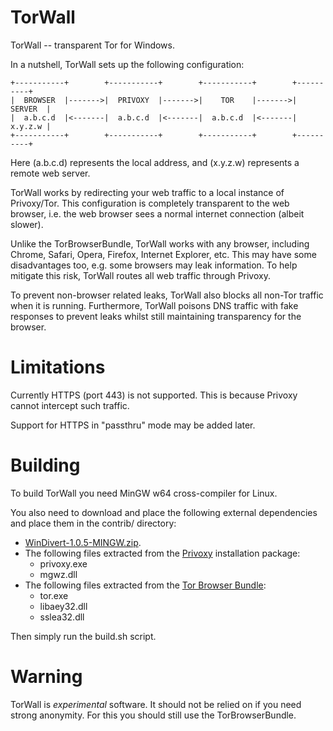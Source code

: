 TorWall
=======

TorWall -- transparent Tor for Windows.

In a nutshell, TorWall sets up the following configuration:

    +-----------+        +-----------+        +-----------+        +----------+
    |  BROWSER  |------->|  PRIVOXY  |------->|    TOR    |------->|  SERVER  |
    |  a.b.c.d  |<-------|  a.b.c.d  |<-------|  a.b.c.d  |<-------|  x.y.z.w |
    +-----------+        +-----------+        +-----------+        +----------+

Here (a.b.c.d) represents the local address, and (x.y.z.w) represents a remote
web server.

TorWall works by redirecting your web traffic to a local instance of
Privoxy/Tor.  This configuration is completely transparent to the web browser,
i.e. the web browser sees a normal internet connection (albeit slower).

Unlike the TorBrowserBundle, TorWall works with any browser, including Chrome,
Safari, Opera, Firefox, Internet Explorer, etc.  This may have some
disadvantages too, e.g. some browsers may leak information.  To help mitigate
this risk, TorWall routes all web traffic through Privoxy.

To prevent non-browser related leaks, TorWall also blocks all non-Tor traffic
when it is running.  Furthermore, TorWall poisons DNS traffic with fake
responses to prevent leaks whilst still maintaining transparency for the
browser.

Limitations
===========

Currently HTTPS (port 443) is not supported.  This is because Privoxy cannot
intercept such traffic.

Support for HTTPS in "passthru" mode may be added later.

Building
========

To build TorWall you need MinGW w64 cross-compiler for Linux.

You also need to download and place the following external dependencies and
place them in the contrib/ directory:

* [WinDivert-1.0.5-MINGW.zip](http://reqrypt.org/windivert.html).
* The following files extracted from the [Privoxy](http://www.privoxy.org/)
  installation package: 
   - privoxy.exe
   - mgwz.dll
* The following files extracted from the
  [Tor Browser Bundle](https://www.torproject.org/):
   - tor.exe
   - libaey32.dll
   - sslea32.dll

Then simply run the build.sh script.

Warning
=======

TorWall is *experimental* software.  It should not be relied on if you need
strong anonymity.  For this you should still use the TorBrowserBundle.

